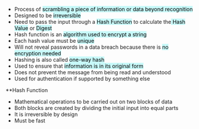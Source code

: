 - Process of <mark style="background: #ABF7F7A6;">scrambling a piece of information or data beyond recognition</mark>
- Designed to be <mark style="background: #ABF7F7A6;">irreversible</mark>
- Need to pass the input through a <mark style="background: #ABF7F7A6;">Hash Function</mark> to calculate the<mark style="background: #ABF7F7A6;"> Hash Value</mark> or <mark style="background: #ABF7F7A6;">Digest</mark>
- Hash function is an <mark style="background: #ABF7F7A6;">algorithm used to encrypt a string</mark> 
- Each hash value must be <mark style="background: #ABF7F7A6;">unique</mark>
- Will not reveal passwords in a data breach because there is <mark style="background: #ABF7F7A6;">no encryption needed</mark>
- Hashing is also called <mark style="background: #ABF7F7A6;">one-way hash</mark>
- Used to ensure that <mark style="background: #ABF7F7A6;">information is in its original form</mark>
- Does not prevent the message from being read and understood
- Used for authentication if supported by something else

**Hash Function
- Mathematical operations to be carried out on two blocks of data
- Both blocks are created by dividing the initial input into equal parts
- It is irreversible by design
- Must be fast